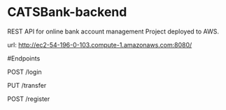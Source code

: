 # CATSBank-backend
REST API for online bank account management Project deployed to AWS.

url: http://ec2-54-196-0-103.compute-1.amazonaws.com:8080/

#Endpoints

POST /login

PUT /transfer

POST /register
